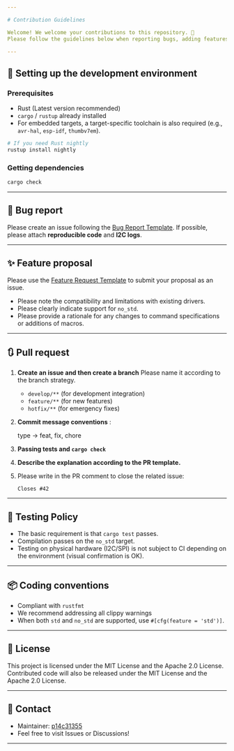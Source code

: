```yaml
---

# Contribution Guidelines

Welcome! We welcome your contributions to this repository. 🙌
Please follow the guidelines below when reporting bugs, adding features, or making improvements.

---
```


## 🔧 Setting up the development environment

### Prerequisites

- Rust (Latest version recommended)
- `cargo` / `rustup` already installed
- For embedded targets, a target-specific toolchain is also required (e.g., `avr-hal`, `esp-idf`, `thumbv7em`).

```sh
# If you need Rust nightly
rustup install nightly
```

### Getting dependencies

```sh
cargo check
```

---

## 🐛 Bug report

Please create an issue following the [Bug Report Template](../.github/ISSUE_TEMPLATE/bug_report.md).
If possible, please attach **reproducible code** and **I2C logs**.

---

## ✨ Feature proposal

Please use the [Feature Request Template](.github/ISSUE_TEMPLATE/feature_request.md) to submit your proposal as an issue.

* Please note the compatibility and limitations with existing drivers.
* Please clearly indicate support for `no_std`.
* Please provide a rationale for any changes to command specifications or additions of macros.

---

## 🔃 Pull request

1. **Create an issue and then create a branch**
   Please name it according to the branch strategy.
   - `develop/**` (for development integration)  
   - `feature/**` (for new features)  
   - `hotfix/**` (for emergency fixes)

2. **Commit message conventions**
   <type>: <short summary>
   <optional longer description>

   type -> feat, fix, chore

3. **Passing tests and `cargo check`**

4. **Describe the explanation according to the PR template.**

5. Please write in the PR comment to close the related issue:

   ```text
   Closes #42
   ```

---

## 🧪 Testing Policy

* The basic requirement is that `cargo test` passes.
* Compilation passes on the `no_std` target.
* Testing on physical hardware (I2C/SPI) is not subject to CI depending on the environment (visual confirmation is OK).

---

## 📦 Coding conventions

* Compliant with `rustfmt`
* We recommend addressing all clippy warnings
* When both `std` and `no_std` are supported, use `#[cfg(feature = 'std')]`.

---

## 🤝 License

This project is licensed under the MIT License and the Apache 2.0 License.
Contributed code will also be released under the MIT License and the Apache 2.0 License.

---

## 💬 Contact

* Maintainer: [p14c31355](https://github.com/p14c31355)
* Feel free to visit Issues or Discussions!

---